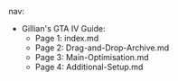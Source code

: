 nav:
  - Gillian's GTA IV Guide:
    - Page 1: index.md
    - Page 2: Drag-and-Drop-Archive.md
    - Page 3: Main-Optimisation.md
    - Page 4: Additional-Setup.md